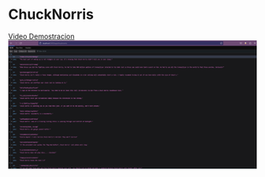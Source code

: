 # ChuckNorris

[Video Demostracion](https://youtu.be/Gk59KLzCfso)
![Funcionamiento](https://github.com/andreaeliasc/ChuckNorris/blob/main/5DDB5A56-5127-45BD-8ABE-C60A415BF559.jpeg)
